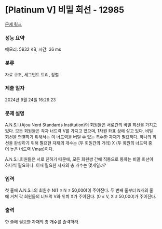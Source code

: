# [Platinum V] 비밀 회선 - 12985 

[문제 링크](https://www.acmicpc.net/problem/12985) 

### 성능 요약

메모리: 5932 KB, 시간: 36 ms

### 분류

자료 구조, 세그먼트 트리, 정렬

### 제출 일자

2024년 9월 24일 16:29:23

### 문제 설명

<p>A.N.S.I.(Ajou Nerd Standards Institution)의 회원들은 서로간의 비밀 회선을 가지고 있다. 모든 회원들은 각자 너드력 V를 가지고 있으며, 1차원 좌표 상에 살고 있다. 비밀 회선을 연결하기 위해서는 이 너드력을 버틸 수 있는 특수한 자재가 필요하다. 하나의 회선을 완성하기 위해 필요한 자재의 개수는 (두 회원간의 거리) X (두 회원의 너드력 중 더 높은 너드력 Vmax)이다.</p>

<p>A.N.S.I.회원들은 서로 친하기 때문에, 모든 회원쌍 간에 직통으로 통하는 비밀 회선이 하나씩 필요하다. 이때 필요한 자재의 총 개수는 몇개일까?</p>

### 입력 

 <p>첫 줄에 A.N.S.I.의 회원수 N(1 ≤ N ≤ 50,000)이 주어진다. 두 번째 줄부터 N개의 줄에 거쳐 각 회원들의 너드력 V와 위치 X가 주어진다. (0 ≤ V, X ≤ 50,000)가 주어진다.</p>

### 출력 

 <p>한 줄에 필요한 자재의 총 개수를 출력하라.</p>

